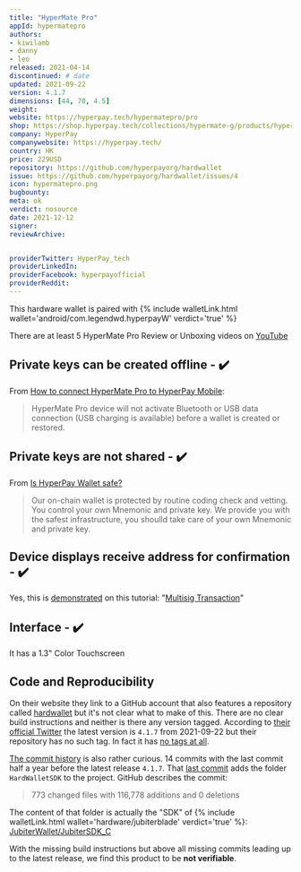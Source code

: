 ```yaml
---
title: "HyperMate Pro"
appId: hypermatepro
authors:
- kiwilamb
- danny
- leo
released: 2021-04-14
discontinued: # date
updated: 2021-09-22
version: 4.1.7
dimensions: [44, 70, 4.5]
weight: 
website: https://hyperpay.tech/hypermatepro/pro
shop: https://shop.hyperpay.tech/collections/hypermate-g/products/hypermate-pro
company: HyperPay
companywebsite: https://hyperpay.tech/
country: HK
price: 229USD
repository: https://github.com/hyperpayorg/hardwallet
issue: https://github.com/hyperpayorg/hardwallet/issues/4
icon: hypermatepro.png
bugbounty:
meta: ok
verdict: nosource
date: 2021-12-12
signer:
reviewArchive:


providerTwitter: HyperPay_tech
providerLinkedIn: 
providerFacebook: hyperpayofficial
providerReddit: 
---
```



This hardware wallet is paired with {% include walletLink.html wallet='android/com.legendwd.hyperpayW' verdict='true' %}

There are at least 5 HyperMate Pro Review or Unboxing videos on [YouTube](https://www.youtube.com/results?search_query=hypermate+pro)

## Private keys can be created offline - ✔️

From [How to connect HyperMate Pro to HyperPay Mobile](https://hyperpayhelp.zendesk.com/hc/en-us/articles/4409734220815-CONNECT-HYPERMATE-PROTO-A-HYPERPAY-MOBILE):

> HyperMate Pro device will not activate Bluetooth or USB data connection (USB charging is available) before a wallet is created or restored.

## Private keys are not shared - ✔️

From [Is HyperPay Wallet safe?](https://hyperpayhelp.zendesk.com/hc/en-us/articles/360005546373-Is-HyperPay-Wallet-Safe-)

> Our on-chain wallet is protected by routine coding check and vetting. You control your own Mnemonic and private key. We provide you with the safest infrastructure, you shoulld  take care of your own Mnemonic and private key.

## Device displays receive address for confirmation - ✔️

Yes, this is [demonstrated](https://hyperpayhelp.zendesk.com/hc/article_attachments/4409868364559/mceclip8.jpg) on this tutorial: "[Multisig Transaction](https://hyperpayhelp.zendesk.com/hc/en-us/articles/4409861125263-MULTISIG-TRANSACTION)" 

## Interface - ✔️

It has a 1.3" Color Touchscreen

## Code and Reproducibility

On their website they link to a GitHub account that also features a repository
called [hardwallet](https://github.com/hyperpayorg/hardwallet) but it's not
clear what to make of this. There are no clear build instructions and neither
is there any version tagged. According to
[their official Twitter](https://twitter.com/Hyperpay_tech/status/1440563446681010180)
the latest version is `4.1.7` from 2021-09-22 but their repository has no such
tag. In fact it has
[no tags at all](https://github.com/hyperpayorg/hardwallet/tags).

[The commit history](https://github.com/hyperpayorg/hardwallet/commits/master)
is also rather curious. 14 commits with the last commit half a year before the
latest release `4.1.7`. That
[last commit](https://github.com/hyperpayorg/hardwallet/commit/1e9f498b69567102b2679386b7759c14be27c961#diff-30663e890bef06f6e1d74fa964e25d82781e8f95c62995ec3e3f3fd00bbf9f6a)
adds the folder `HardWalletSDK` to the project. GitHub describes the commit:

> 773 changed files with 116,778 additions and 0 deletions

The content of that folder is actually the "SDK" of
{% include walletLink.html wallet='hardware/jubiterblade' verdict='true' %}:
[JubiterWallet/JubiterSDK_C](https://github.com/JubiterWallet/JubiterSDK_C)

With the missing build instructions but above all missing commits leading up to
the latest release, we find this product to be **not verifiable**.
